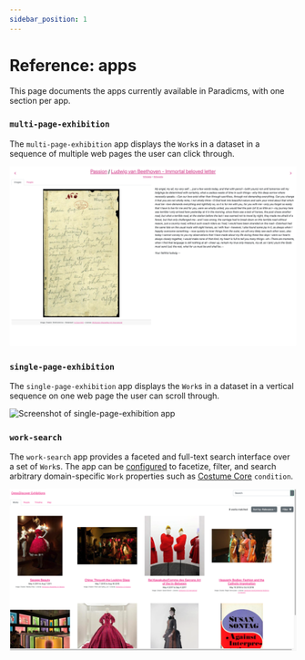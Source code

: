 ```yaml
---
sidebar_position: 1
---
```


# Reference: apps

This page documents the apps currently available in Paradicms, with one section per app.


### `multi-page-exhibition`

The `multi-page-exhibition` app displays the `Work`s in a dataset in a sequence of multiple web pages the user can click through.

![Screenshot of multi-page-exhibition app](multi-page-exhibition.png)


### `single-page-exhibition`

The `single-page-exhibition` app displays the `Work`s in a dataset in a vertical sequence on one web page the user can scroll through.

![Screenshot of single-page-exhibition app](single-page-exhibition.png)


### `work-search`

The `work-search` app provides a faceted and full-text search interface over a set of `Work`s. The app can be [configured](/docs/reference/app-configuration) to facetize, filter, and search arbitrary domain-specific `Work` properties such as [Costume Core](http://www.ardenkirkland.com/costumecore/) `condition`.

![Screenshot of work-search app](work-search.png)